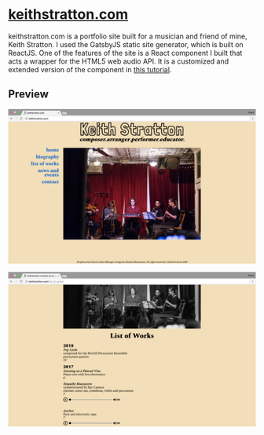 # [keithstratton.com](http://www.keithstratton.com)
keithstratton.com is a portfolio site built for a musician and friend of mine, Keith Stratton. I used the GatsbyJS static site generator, which is built on ReactJS. One of the features of the site is a React component I built that acts a wrapper for the HTML5 web audio API. It is a customized and extended version of the component in [this tutorial](http://nael.io/2017-03-11-building-a-react-audio-player/).

## Preview

![Homepage](./docs/KS1Home.png)

![List of works](./docs/KS2LoW.png)
